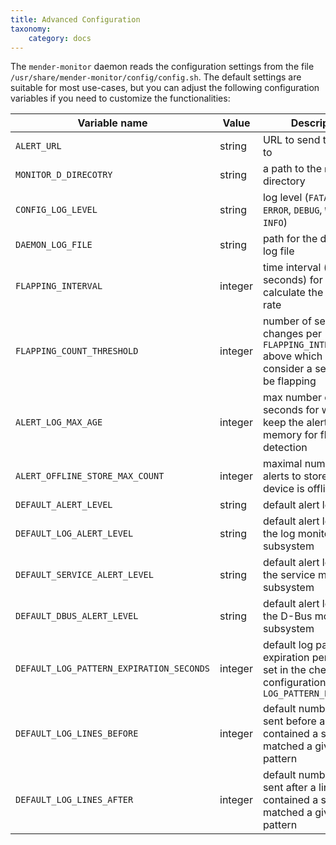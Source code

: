 ```yaml
---
title: Advanced Configuration
taxonomy:
    category: docs
---
```


The `mender-monitor` daemon reads the configuration settings from the file
`/usr/share/mender-monitor/config/config.sh`. The default settings are suitable
for most use-cases, but you can adjust the following configuration variables
if you need to customize the functionalities:

| Variable name   | Value       | Description |
| --------------- | ----------- | ----------- |
|`ALERT_URL`|string|URL to send the alerts to|
|`MONITOR_D_DIRECOTRY`|string|a path to the `monitor.d` directory|
|`CONFIG_LOG_LEVEL`|string|log level (`FATAL`, `TRACE`, `ERROR`, `DEBUG`, `WARN` or `INFO`)|
|`DAEMON_LOG_FILE`|string|path for the daemon log file|
|`FLAPPING_INTERVAL`|integer|time interval (in seconds) for which we calculate the flapping rate|
|`FLAPPING_COUNT_THRESHOLD`|integer|number of service state changes per `FLAPPING_INTERVAL` above which we consider a service to be flapping|
|`ALERT_LOG_MAX_AGE`|integer|max number of seconds for which we keep the alerts in memory for flapping detection|
|`ALERT_OFFLINE_STORE_MAX_COUNT`|integer|maximal number of alerts to store when device is offline|
|`DEFAULT_ALERT_LEVEL`|string|default alert level|
|`DEFAULT_LOG_ALERT_LEVEL`|string|default alert level for the log monitoring subsystem|
|`DEFAULT_SERVICE_ALERT_LEVEL`|string|default alert level for the service monitoring subsystem|
|`DEFAULT_DBUS_ALERT_LEVEL`|string|default alert level for the D-Bus monitoring subsystem|
|`DEFAULT_LOG_PATTERN_EXPIRATION_SECONDS`|integer|default log pattern expiration period, if not set in the check configuration file with `LOG_PATTERN_EXPIRATION`|
|`DEFAULT_LOG_LINES_BEFORE`|integer|default number of lines sent before a line that contained a string that matched a given pattern|
|`DEFAULT_LOG_LINES_AFTER`|integer|default number of lines sent after a line that contained a string that matched a given pattern|
